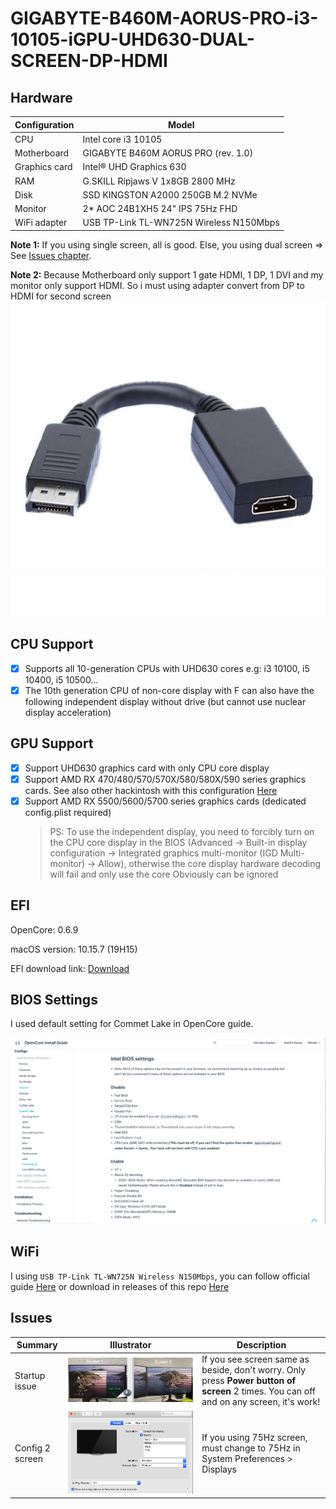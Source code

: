 # GIGABYTE-B460M-AORUS-PRO-i3-10105-iGPU-UHD630-DUAL-SCREEN-DP-HDMI

## Hardware

| Configuration    | Model  |
| ---------------- | ------ |
| CPU              | Intel core i3 10105 |
| Motherboard      | GIGABYTE B460M AORUS PRO (rev. 1.0) |
| Graphics card    | Intel® UHD Graphics 630 |
| RAM              | G.SKILL Ripjaws V 1x8GB 2800 MHz |
| Disk             | SSD KINGSTON A2000 250GB M.2 NVMe |
| Monitor          | 2* AOC 24B1XH5 24" IPS 75Hz FHD |
| WiFi adapter     | USB TP-Link TL-WN725N Wireless N150Mbps |

**Note 1:** If you using single screen, all is good. Else, you using dual screen => See <a href="#issues">Issues chapter</a>.

**Note 2:** Because Motherboard only support 1 gate HDMI, 1 DP, 1 DVI and my monitor only support HDMI. So i must using adapter convert from DP to HDMI for second screen
![](images/Hardware_adapter_dp_hdmi.jpeg)

## CPU Support

- [x] Supports all 10-generation CPUs with UHD630 cores e.g: i3 10100, i5 10400, i5 10500...
- [x] The 10th generation CPU of non-core display with F can also have the following independent display without drive (but cannot use nuclear display acceleration)

## GPU Support

- [x] Support UHD630 graphics card with only CPU core display
- [x] Support AMD RX 470/480/570/570X/580/580X/590 series graphics cards. See also other hackintosh with this configuration [Here](https://github.com/giapdong/Hackintosh-Gigabyte-B460M-AORUS-PRO-i3-10100F-RX570)
- [x] Support AMD RX 5500/5600/5700 series graphics cards (dedicated config.plist required)
  > PS: To use the independent display, you need to forcibly turn on the CPU core display in the BIOS (Advanced -> Built-in display configuration -> Integrated graphics multi-monitor (IGD Multi-monitor) -> Allow), otherwise the core display hardware decoding will fail and only use the core Obviously can be ignored

## EFI

OpenCore: 0.6.9

macOS version: 10.15.7 (19H15)

EFI download link: [Download](https://github.com/giapdong/Hackintosh-B460M-AORUS-PRO-i3-10105-iGPU-UHD630/releases)

## BIOS Settings

I used default setting for Commet Lake in OpenCore guide.

![](images/BIOS_settings.png)

## WiFi

I using `USB TP-Link TL-WN725N Wireless N150Mbps`, you can follow official guide [Here](https://www.tp-link.com/support/download/tl-wn725n/) or download in releases of this repo [Here](https://github.com/giapdong/Hackintosh-B460M-AORUS-PRO-i3-10105-iGPU-UHD630/releases)

## Issues

| Summary | Illustrator | Description |
|---------|--------|-------------|
| Startup issue | ![](images/Issue_startup_screen.png) | If you see screen same as beside, don't worry. Only press **Power button of screen** 2 times. You can off and on any screen, it's work! |
| Config 2 screen | ![](images/Issue_two_screen_setting.png) | If you using 75Hz screen, must change to 75Hz in System Preferences > Displays |
